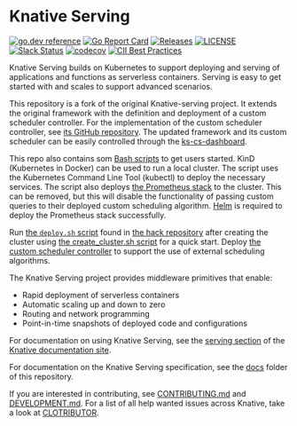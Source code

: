 # Knative Serving

[![go.dev reference](https://img.shields.io/badge/go.dev-reference-007d9c?logo=go&logoColor=white)](https://pkg.go.dev/github.com/knative/serving)
[![Go Report Card](https://goreportcard.com/badge/knative/serving)](https://goreportcard.com/report/knative/serving)
[![Releases](https://img.shields.io/github/release-pre/knative/serving.svg?sort=semver)](https://github.com/knative/serving/releases)
[![LICENSE](https://img.shields.io/github/license/knative/serving.svg)](https://github.com/knative/serving/blob/main/LICENSE)
[![Slack Status](https://img.shields.io/badge/slack-join_chat-white.svg?logo=slack&style=social)](https://cloud-native.slack.com/archives/C04LGHDR9K7)
[![codecov](https://codecov.io/gh/knative/serving/branch/main/graph/badge.svg)](https://codecov.io/gh/knative/serving)
[![CII Best Practices](https://bestpractices.coreinfrastructure.org/projects/5913/badge)](https://bestpractices.coreinfrastructure.org/projects/5913)

Knative Serving builds on Kubernetes to support deploying and serving of
applications and functions as serverless containers. Serving is easy to get
started with and scales to support advanced scenarios.

This repository is a fork of the original Knative-serving project. It extends
the original framework with the definition and deployment of a custom scheduler controller.
For the implementation of the custom scheduler controller, see [its GitHub repository](https://github.com/Tarik-Kada/custom-scheduler-controller).
The updated framework and its custom scheduler can be easily controlled through the [ks-cs-dashboard](https://github.com/Tarik-Kada/kc-cs-dashboard).

This repo also contains som [Bash scripts](https://github.com/Tarik-Kada/knative-serving/blob/main/hack) to get users started.
KinD (Kubernetes in Docker) can be used to run a local cluster. The script uses the Kubernetes Command Line Tool (kubectl)
to deploy the necessary services. The script also deploys [the Prometheus stack](https://github.com/prometheus-community/helm-charts/tree/main/charts/kube-prometheus-stack)
to the cluster. This can be removed, but this will disable the functionality of passing custom queries
to their deployed custom scheduling algorithm. [Helm](https://helm.sh/docs/intro/install/) is required to deploy the Prometheus stack successfully.

Run [the `deploy.sh` script](https://github.com/Tarik-Kada/knative-serving/blob/main/hack/deploy.sh) found in [the hack repository](https://github.com/Tarik-Kada/knative-serving/blob/main/hack) after creating the cluster using [the create_cluster.sh script](https://github.com/Tarik-Kada/knative-serving/blob/main/hack/quickstart_cluster/create_cluster.sh) for a quick start. Deploy [the custom scheduler controller](https://github.com/Tarik-Kada/custom-scheduler-controller/) to support the use of external scheduling algorithms.


The Knative Serving project provides middleware primitives that enable:

- Rapid deployment of serverless containers
- Automatic scaling up and down to zero
- Routing and network programming
- Point-in-time snapshots of deployed code and configurations

For documentation on using Knative Serving, see the
[serving section](https://www.knative.dev/docs/serving/) of the
[Knative documentation site](https://www.knative.dev/docs).

For documentation on the Knative Serving specification, see the
[docs](https://github.com/knative/serving/tree/main/docs) folder of this
repository.

If you are interested in contributing, see [CONTRIBUTING.md](./CONTRIBUTING.md)
and [DEVELOPMENT.md](./DEVELOPMENT.md). For a list of all help wanted issues
across Knative, take a look at [CLOTRIBUTOR](https://clotributor.dev/search?project=knative&page=1).
